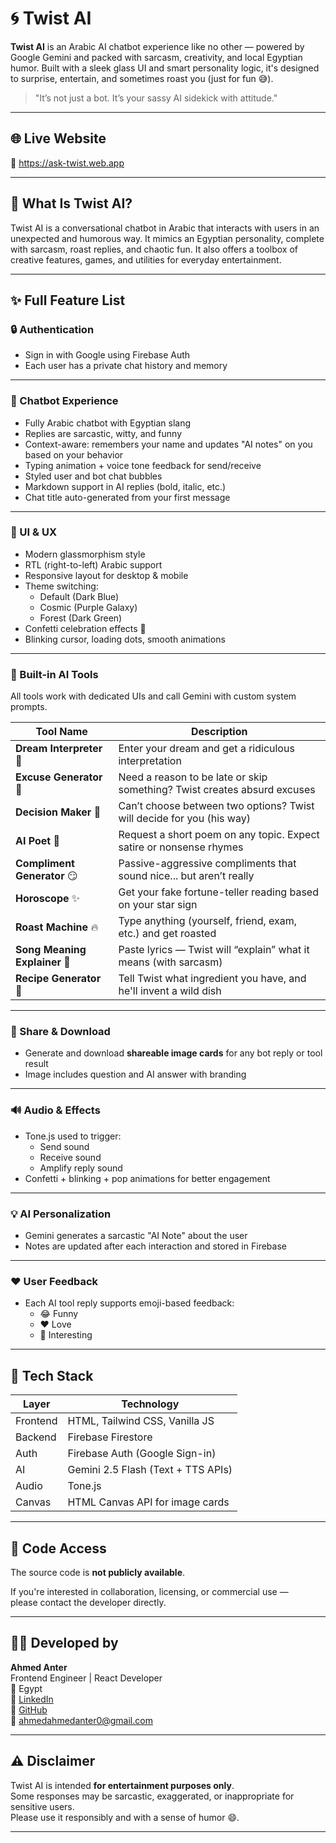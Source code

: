 # 🌀 Twist AI

**Twist AI** is an Arabic AI chatbot experience like no other — powered by Google Gemini and packed with sarcasm, creativity, and local Egyptian humor. Built with a sleek glass UI and smart personality logic, it's designed to surprise, entertain, and sometimes roast you (just for fun 😅).

> "It’s not just a bot. It’s your sassy AI sidekick with attitude."

---

## 🌐 Live Website

🔗 https://ask-twist.web.app

---

## 🎯 What Is Twist AI?

Twist AI is a conversational chatbot in Arabic that interacts with users in an unexpected and humorous way. It mimics an Egyptian personality, complete with sarcasm, roast replies, and chaotic fun. It also offers a toolbox of creative features, games, and utilities for everyday entertainment.

---

## ✨ Full Feature List

### 🔒 Authentication
- Sign in with Google using Firebase Auth
- Each user has a private chat history and memory

---

### 💬 Chatbot Experience
- Fully Arabic chatbot with Egyptian slang
- Replies are sarcastic, witty, and funny
- Context-aware: remembers your name and updates "AI notes" on you based on your behavior
- Typing animation + voice tone feedback for send/receive
- Styled user and bot chat bubbles
- Markdown support in AI replies (bold, italic, etc.)
- Chat title auto-generated from your first message

---

### 🎨 UI & UX
- Modern glassmorphism style
- RTL (right-to-left) Arabic support
- Responsive layout for desktop & mobile
- Theme switching:
  - Default (Dark Blue)
  - Cosmic (Purple Galaxy)
  - Forest (Dark Green)
- Confetti celebration effects 🎉
- Blinking cursor, loading dots, smooth animations

---

### 🧰 Built-in AI Tools

All tools work with dedicated UIs and call Gemini with custom system prompts.

| Tool Name           | Description |
|---------------------|-------------|
| **Dream Interpreter** 🌙 | Enter your dream and get a ridiculous interpretation |
| **Excuse Generator** 🏃 | Need a reason to be late or skip something? Twist creates absurd excuses |
| **Decision Maker** 🤔 | Can’t choose between two options? Twist will decide for you (his way) |
| **AI Poet** 📜 | Request a short poem on any topic. Expect satire or nonsense rhymes |
| **Compliment Generator** 😏 | Passive-aggressive compliments that sound nice... but aren’t really |
| **Horoscope** ✨ | Get your fake fortune-teller reading based on your star sign |
| **Roast Machine** 🔥 | Type anything (yourself, friend, exam, etc.) and get roasted |
| **Song Meaning Explainer** 🎵 | Paste lyrics — Twist will “explain” what it means (with sarcasm) |
| **Recipe Generator** 🍳 | Tell Twist what ingredient you have, and he'll invent a wild dish |

---

### 📸 Share & Download
- Generate and download **shareable image cards** for any bot reply or tool result
- Image includes question and AI answer with branding

---

### 🔊 Audio & Effects
- Tone.js used to trigger:
  - Send sound
  - Receive sound
  - Amplify reply sound
- Confetti + blinking + pop animations for better engagement

---

### 💡 AI Personalization
- Gemini generates a sarcastic "AI Note" about the user
- Notes are updated after each interaction and stored in Firebase

---

### ❤️ User Feedback
- Each AI tool reply supports emoji-based feedback:
  - 😂 Funny
  - ❤️ Love
  - 🤔 Interesting

---

## 🧠 Tech Stack

| Layer        | Technology                          |
|--------------|--------------------------------------|
| Frontend     | HTML, Tailwind CSS, Vanilla JS       |
| Backend      | Firebase Firestore                   |
| Auth         | Firebase Auth (Google Sign-in)       |
| AI           | Gemini 2.5 Flash (Text + TTS APIs)   |
| Audio        | Tone.js                              |
| Canvas       | HTML Canvas API for image cards      |

---

## 🔐 Code Access

The source code is **not publicly available**.

If you're interested in collaboration, licensing, or commercial use —  
please contact the developer directly.

---

## 👨‍💻 Developed by

**Ahmed Anter**  
Frontend Engineer | React Developer  
📍 Egypt  
🔗 [LinkedIn](https://www.linkedin.com/in/ahmedahmedanter/)  
🔗 [GitHub](https://github.com/AhmedAhmedAnter)  
📧 ahmedahmedanter0@gmail.com

---

## ⚠️ Disclaimer

Twist AI is intended **for entertainment purposes only**.  
Some responses may be sarcastic, exaggerated, or inappropriate for sensitive users.  
Please use it responsibly and with a sense of humor 😄.

---
